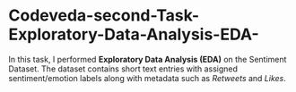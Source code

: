 # Codeveda-second-Task-Exploratory-Data-Analysis-EDA-
In this task, I performed **Exploratory Data Analysis (EDA)** on the Sentiment Dataset.   The dataset contains short text entries with assigned sentiment/emotion labels along with metadata such as *Retweets* and *Likes*.  
